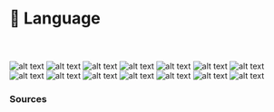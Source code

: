 # 💬 Language

  
### &nbsp;

![alt text](links/see-langage/links/1-Language_v211.gif)
![alt text](links/see-langage/links/1-Language_v2.gif)
![alt text](links/see-langage/links/1-Language_v217.gif)
![alt text](links/see-langage/links/1-Language_v252.gif)
![alt text](links/see-langage/links/1-Language_v272.gif)
![alt text](links/see-langage/links/1-Language_v279.gif)
![alt text](links/see-langage/links/1-Language_v285.gif)
![alt text](links/see-langage/links/1-Language_v2108.gif)
![alt text](links/see-langage/links/1-Language_v2116.gif)
![alt text](links/see-langage/links/1-Language_v2120.gif)
![alt text](links/see-langage/links/1-Language_v2127.gif)
![alt text](links/see-langage/links/1-Language_v2133.gif)
![alt text](links/see-langage/links/1-Language_v2137.gif)
![alt text](links/see-langage/links/1-Language_v2161.gif)



### Sources

<!-- - **Prénom Nom**  
  *Titre*, 0000 -->

<!-- [^1]: Adrian Frutiger, *Type, Sign, Symbol*, 1980 -->

